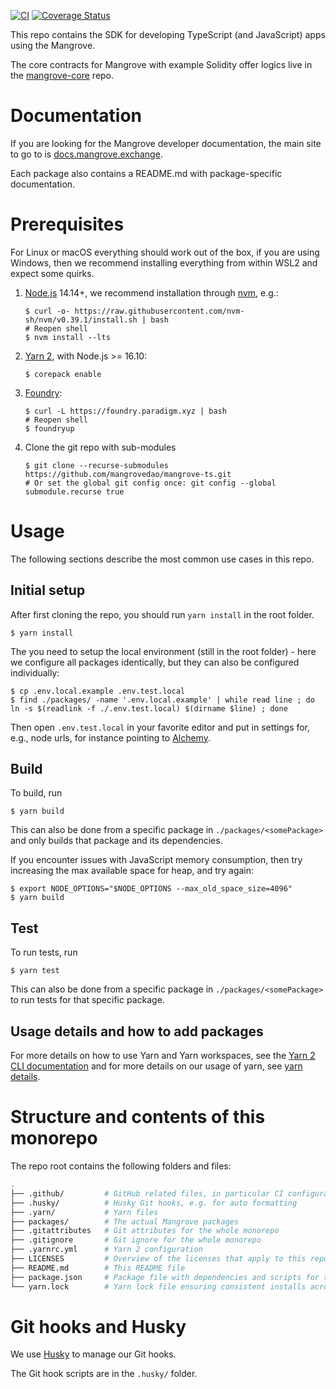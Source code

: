 [![CI](https://github.com/mangrovedao/mangrove-ts/actions/workflows/node.js.yml/badge.svg)](https://github.com/mangrovedao/mangrove-ts/actions/workflows/node.js.yml) [![Coverage Status](https://coveralls.io/repos/github/mangrovedao/mangrove-ts/badge.svg)](https://coveralls.io/github/mangrovedao/mangrove-ts)

This repo contains the SDK for developing TypeScript (and JavaScript) apps using the Mangrove. 

The core contracts for Mangrove with example Solidity offer logics live in the [mangrove-core](https://github.com/mangrovedao/mangrove-core) repo. 

# Documentation

If you are looking for the Mangrove developer documentation, the main site to go to is [docs.mangrove.exchange](https://docs.mangrove.exchange).

Each package also contains a README.md with package-specific documentation.

# Prerequisites

For Linux or macOS everything should work out of the box, if you are using Windows, then we recommend installing everything from within WSL2 and expect some quirks.

1. [Node.js](https://nodejs.org/en/) 14.14+, we recommend installation through [nvm](https://github.com/nvm-sh/nvm#installing-and-updating), e.g.:

    ```shell
    $ curl -o- https://raw.githubusercontent.com/nvm-sh/nvm/v0.39.1/install.sh | bash
    # Reopen shell
    $ nvm install --lts
    ```

2. [Yarn 2](https://yarnpkg.com/getting-started/install), with Node.js >= 16.10:

    ```shell
    $ corepack enable
    ```

3. [Foundry](https://book.getfoundry.sh/getting-started/installation.html):

    ```shell
    $ curl -L https://foundry.paradigm.xyz | bash
    # Reopen shell
    $ foundryup
    ```

4. Clone the git repo with sub-modules

    ```shell
    $ git clone --recurse-submodules https://github.com/mangrovedao/mangrove-ts.git
    # Or set the global git config once: git config --global submodule.recurse true
    ```

# Usage

The following sections describe the most common use cases in this repo.

## Initial setup

After first cloning the repo, you should run `yarn install` in the root folder.

```shell
$ yarn install
```

The you need to setup the local environment (still in the root folder) - here we configure all packages identically, but they can also be configured individually:

```shell
$ cp .env.local.example .env.test.local
$ find ./packages/ -name '.env.local.example' | while read line ; do ln -s $(readlink -f ./.env.test.local) $(dirname $line) ; done
```

Then open `.env.test.local` in your favorite editor and put in settings for, e.g., node urls, for instance pointing to [Alchemy](https://www.alchemy.com/).

## Build

To build, run

```shell
$ yarn build
```

This can also be done from a specific package in `./packages/<somePackage>` and only builds that package and its dependencies.

If you encounter issues with JavaScript memory consumption, then try increasing the max available space for heap, and try again:

```shell
$ export NODE_OPTIONS="$NODE_OPTIONS --max_old_space_size=4096"
$ yarn build
```

## Test

To run tests, run

```shell
$ yarn test
```

This can also be done from a specific package in `./packages/<somePackage>` to run tests for that specific package.

## Usage details and how to add packages

For more details on how to use Yarn and Yarn workspaces, see the [Yarn 2 CLI documentation](https://yarnpkg.com/cli/install) and for more details on our usage of yarn, see [yarn details](./yarn.md).

# Structure and contents of this monorepo

The repo root contains the following folders and files:

```bash
.
├── .github/         # GitHub related files, in particular CI configurations for GitHub Actions
├── .husky/          # Husky Git hooks, e.g. for auto formatting
├── .yarn/           # Yarn files
├── packages/        # The actual Mangrove packages
├── .gitattributes   # Git attributes for the whole monorepo 
├── .gitignore       # Git ignore for the whole monorepo
├── .yarnrc.yml      # Yarn 2 configuration
├── LICENSES         # Overview of the licenses that apply to this repo
├── README.md        # This README file
├── package.json     # Package file with dependencies and scripts for the monorepo
└── yarn.lock        # Yarn lock file ensuring consistent installs across machines
```

# Git hooks and Husky

We use [Husky](https://typicode.github.io/husky/#/) to manage our Git hooks.

The Git hook scripts are in the `.husky/` folder.


